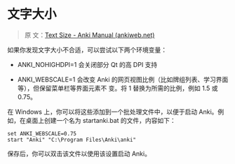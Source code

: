 # 文字大小

> 原
> 文：[Text Size - Anki Manual (ankiweb.net)](https://docs.ankiweb.net/platform/windows/text-size.html)

如果你发现文字大小不合适，可以尝试以下两个环境变量：

- ANKI_NOHIGHDPI=1 会关闭部分 Qt 的高 DPI 支持

- ANKI_WEBSCALE=1 会改变 Anki 的网页视图比例（比如牌组列表、学习界面等），但保留菜单栏等界面元素不
  变。将 1 替换为所需的比例，例如 1.5 或 0.75。

在 Windows 上，你可以将这些添加到一个批处理文件中，以便于启动 Anki。例如，在桌面上创建一个名为
startanki.bat 的文件，内容如下：

```
set ANKI_WEBSCALE=0.75
start "Anki" "C:\Program Files\Anki\anki"
```

保存后，你可以双击该文件以使用该设置启动 Anki。
